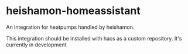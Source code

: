 # heishamon-homeassistant

An integration for heatpumps handled by heishamon.

This integration should be installed with hacs as a custom repository.
It's currently in development.
